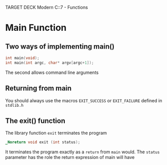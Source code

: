 TARGET DECK
Modern C::7 - Functions

# Main Function
## Two ways of implementing main() <!--fc-->

```C
int main(void);
int main(int argc, char* argv[argc+1]);
```
The second allows command line arguments
<!--ID: 1716144476186-->


## Returning from main <!--fc-->

You should always use the macros
`EXIT_SUCCESS` or `EXIT_FAILURE` defined in `stdlib.h`
<!--ID: 1716144476194-->


## The exit() function <!--fc-->

The library function `exit` terminates the program
```C
_Noreturn void exit (int status);
```
It terminates the program exactly as a `return` from `main` would. The `status` parameter has the role the return expression of main will have
<!--ID: 1716152586931-->



